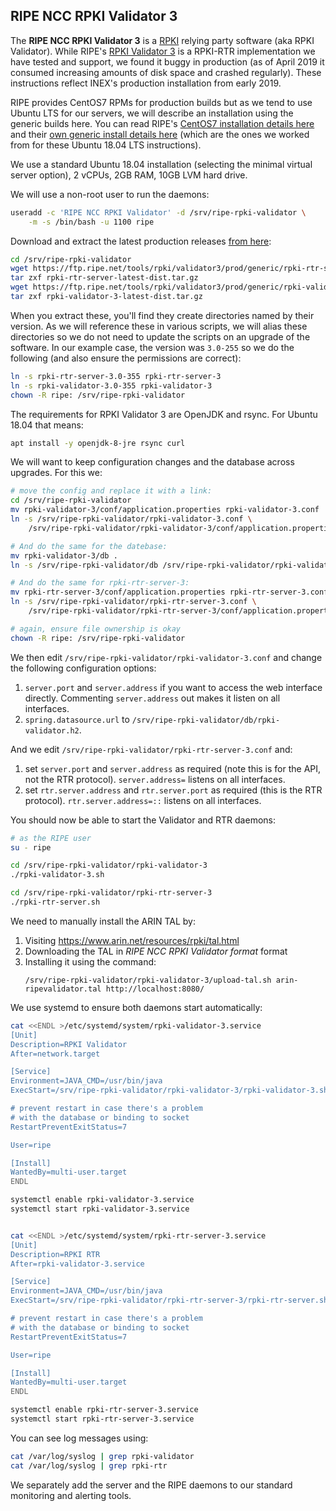## RIPE NCC RPKI Validator 3

The **RIPE NCC RPKI Validator 3** is a [RPKI](/features/rpki.md) relying party software (aka RPKI Validator). While  RIPE's [RPKI Validator 3](https://github.com/RIPE-NCC/rpki-validator-3) is a RPKI-RTR implementation we have tested and support, we found it buggy in production (as of April 2019 it consumed increasing amounts of disk space and crashed regularly). These instructions reflect INEX's production installation from early 2019.

RIPE provides CentOS7 RPMs for production builds but as we tend to use Ubuntu LTS for our servers, we will describe an installation using the generic builds here. You can read RIPE's [CentOS7 installation details here](https://github.com/RIPE-NCC/rpki-validator-3/wiki/RIPE-NCC-RPKI-Validator-3-Production) and their [own generic install details here](https://github.com/RIPE-NCC/rpki-validator-3/wiki/Running-the-generic-builds) (which are the ones we worked from for these Ubuntu 18.04 LTS instructions).

We use a standard Ubuntu 18.04 installation (selecting the minimal virtual server option), 2 vCPUs, 2GB RAM, 10GB LVM hard drive.

We will use a non-root user to run the daemons:

```sh
useradd -c 'RIPE NCC RPKI Validator' -d /srv/ripe-rpki-validator \
    -m -s /bin/bash -u 1100 ripe
```

Download and extract the latest production releases [from here](https://ftp.ripe.net/tools/rpki/validator3/prod/generic/):

```sh
cd /srv/ripe-rpki-validator
wget https://ftp.ripe.net/tools/rpki/validator3/prod/generic/rpki-rtr-server-latest-dist.tar.gz
tar zxf rpki-rtr-server-latest-dist.tar.gz
wget https://ftp.ripe.net/tools/rpki/validator3/prod/generic/rpki-validator-3-latest-dist.tar.gz
tar zxf rpki-validator-3-latest-dist.tar.gz
```

When you extract these, you'll find they create directories named by their version. As we will reference these in various scripts, we will alias these directories so we do not need to update the scripts on an upgrade of the software. In our example case, the version was `3.0-255` so we do the following (and also ensure the permissions are correct):

```sh
ln -s rpki-rtr-server-3.0-355 rpki-rtr-server-3
ln -s rpki-validator-3.0-355 rpki-validator-3
chown -R ripe: /srv/ripe-rpki-validator
```

The requirements for RPKI Validator 3 are OpenJDK and rsync. For Ubuntu 18.04 that means:

```sh
apt install -y openjdk-8-jre rsync curl
```

We will want to keep configuration changes and the database across upgrades. For this we:

```sh
# move the config and replace it with a link:
cd /srv/ripe-rpki-validator
mv rpki-validator-3/conf/application.properties rpki-validator-3.conf
ln -s /srv/ripe-rpki-validator/rpki-validator-3.conf \
    /srv/ripe-rpki-validator/rpki-validator-3/conf/application.properties

# And do the same for the datebase:
mv rpki-validator-3/db .
ln -s /srv/ripe-rpki-validator/db /srv/ripe-rpki-validator/rpki-validator-3/db

# And do the same for rpki-rtr-server-3:
mv rpki-rtr-server-3/conf/application.properties rpki-rtr-server-3.conf
ln -s /srv/ripe-rpki-validator/rpki-rtr-server-3.conf \
    /srv/ripe-rpki-validator/rpki-rtr-server-3/conf/application.properties

# again, ensure file ownership is okay
chown -R ripe: /srv/ripe-rpki-validator
```

We then edit `/srv/ripe-rpki-validator/rpki-validator-3.conf` and change the following configuration options:

1. `server.port` and `server.address` if you want to access the web interface directly. Commenting `server.address` out makes it listen on all interfaces.
2. `spring.datasource.url` to `/srv/ripe-rpki-validator/db/rpki-validator.h2`.

And we edit `/srv/ripe-rpki-validator/rpki-rtr-server-3.conf` and:

1. set `server.port` and `server.address` as required (note this is for the API, not the RTR protocol). `server.address=` listens on all interfaces.
2. set `rtr.server.address` and `rtr.server.port` as required (this is the RTR protocol). `rtr.server.address=::` listens on all interfaces.


You should now be able to start the Validator and RTR daemons:

```sh
# as the RIPE user
su - ripe

cd /srv/ripe-rpki-validator/rpki-validator-3
./rpki-validator-3.sh

cd /srv/ripe-rpki-validator/rpki-rtr-server-3
./rpki-rtr-server.sh
```

We need to manually install the ARIN TAL by:

1. Visiting https://www.arin.net/resources/rpki/tal.html
2. Downloading the TAL in *RIPE NCC RPKI Validator format* format
3. Installing it using the command:
    ```
    /srv/ripe-rpki-validator/rpki-validator-3/upload-tal.sh arin-ripevalidator.tal http://localhost:8080/
    ```

We use systemd to ensure both daemons start automatically:


```sh
cat <<ENDL >/etc/systemd/system/rpki-validator-3.service
[Unit]
Description=RPKI Validator
After=network.target

[Service]
Environment=JAVA_CMD=/usr/bin/java
ExecStart=/srv/ripe-rpki-validator/rpki-validator-3/rpki-validator-3.sh

# prevent restart in case there's a problem
# with the database or binding to socket
RestartPreventExitStatus=7

User=ripe

[Install]
WantedBy=multi-user.target
ENDL

systemctl enable rpki-validator-3.service
systemctl start rpki-validator-3.service


cat <<ENDL >/etc/systemd/system/rpki-rtr-server-3.service
[Unit]
Description=RPKI RTR
After=rpki-validator-3.service

[Service]
Environment=JAVA_CMD=/usr/bin/java
ExecStart=/srv/ripe-rpki-validator/rpki-rtr-server-3/rpki-rtr-server.sh

# prevent restart in case there's a problem
# with the database or binding to socket
RestartPreventExitStatus=7

User=ripe

[Install]
WantedBy=multi-user.target
ENDL

systemctl enable rpki-rtr-server-3.service
systemctl start rpki-rtr-server-3.service
```

You can see log messages using:

```sh
cat /var/log/syslog | grep rpki-validator
cat /var/log/syslog | grep rpki-rtr
```

We separately add the server and the RIPE daemons to our standard monitoring and alerting tools.
